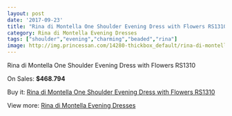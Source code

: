 ```yaml
---
layout: post
date: '2017-09-23'
title: "Rina di Montella One Shoulder Evening Dress with Flowers RS1310"
category: Rina di Montella Evening Dresses
tags: ["shoulder","evening","charming","beaded","rina"]
image: http://img.princessan.com/14280-thickbox_default/rina-di-montella-one-shoulder-evening-dress-with-flowers-rs1310.jpg
---
```

Rina di Montella One Shoulder Evening Dress with Flowers RS1310

On Sales: **$468.794**
<a href="https://www.princessan.com/en/rina-di-montella-evening-dresses/6685-rina-di-montella-one-shoulder-evening-dress-with-flowers-rs1310.html"><amp-img layout="responsive" width="600" height="600" src="//img.princessan.com/14280-thickbox_default/rina-di-montella-one-shoulder-evening-dress-with-flowers-rs1310.jpg" alt="Rina di Montella One Shoulder Evening Dress with Flowers RS1310 0" /></a>
<a href="https://www.princessan.com/en/rina-di-montella-evening-dresses/6685-rina-di-montella-one-shoulder-evening-dress-with-flowers-rs1310.html"><amp-img layout="responsive" width="600" height="600" src="//img.princessan.com/14281-thickbox_default/rina-di-montella-one-shoulder-evening-dress-with-flowers-rs1310.jpg" alt="Rina di Montella One Shoulder Evening Dress with Flowers RS1310 1" /></a>

Buy it: [Rina di Montella One Shoulder Evening Dress with Flowers RS1310](https://www.princessan.com/en/rina-di-montella-evening-dresses/6685-rina-di-montella-one-shoulder-evening-dress-with-flowers-rs1310.html "Rina di Montella One Shoulder Evening Dress with Flowers RS1310")

View more: [Rina di Montella Evening Dresses](https://www.princessan.com/en/53-rina-di-montella-evening-dresses "Rina di Montella Evening Dresses")